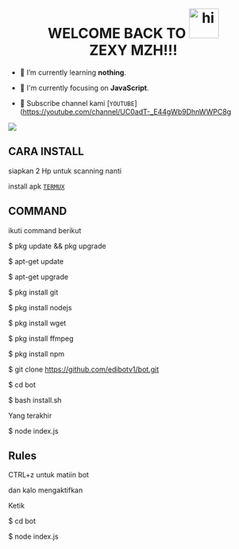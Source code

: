 <h1 align="center">WELCOME BACK TO <img src="https://user-images.githubusercontent.com/1303154/88677602-1635ba80-d120-11ea-84d8-d263ba5fc3c0.gif" width="60px" alt="hi"><br>ZEXY MZH!!!</h1>








- 🌱 I’m currently learning **nothing**.

- 👀 I'm currently focusing on **JavaScript**.



- 👥 Subscribe channel kami [`YOUTUBE`](https://youtube.com/channel/UC0adT-_E44gWb9DhnWWPC8g
<img src="https://raw.githubusercontent.com/TheDudeThatCode/TheDudeThatCode/master/Assets/Mario_Gameplay.gif"/>


## CARA INSTALL
siapkan 2 Hp untuk scanning nanti 
<p align="center">
  
install apk [`TERMUX`](https://play.google.com/store/apps/details?id=com.termux)
## COMMAND
ikuti command berikut

$ pkg update && pkg upgrade

$ apt-get update

$ apt-get upgrade

$ pkg install git

$ pkg install nodejs

$ pkg install wget

$ pkg install ffmpeg

$ pkg install npm 

$ git clone https://github.com/edibotv1/bot.git

$ cd bot

$ bash install.sh

Yang terakhir

$ node index.js

## Rules

CTRL+z untuk matiin bot

dan kalo mengaktifkan

Ketik 

$ cd bot

$ node index.js





 







</p>







</p>
